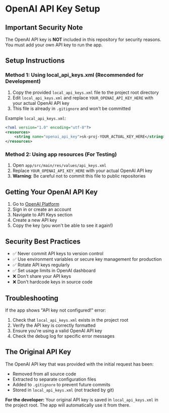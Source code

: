 # OpenAI API Key Setup

## Important Security Note

The OpenAI API key is **NOT** included in this repository for security reasons. You must add your own API key to run the app.

## Setup Instructions

### Method 1: Using local_api_keys.xml (Recommended for Development)

1. Copy the provided `local_api_keys.xml` file to the project root directory
2. Edit `local_api_keys.xml` and replace `YOUR_OPENAI_API_KEY_HERE` with your actual OpenAI API key
3. This file is already in `.gitignore` and won't be committed

Example `local_api_keys.xml`:
```xml
<?xml version="1.0" encoding="utf-8"?>
<resources>
    <string name="openai_api_key">sk-proj-YOUR_ACTUAL_KEY_HERE</string>
</resources>
```

### Method 2: Using app resources (For Testing)

1. Open `app/src/main/res/values/api_keys.xml`
2. Replace `YOUR_OPENAI_API_KEY_HERE` with your actual OpenAI API key
3. **Warning**: Be careful not to commit this file to public repositories

## Getting Your OpenAI API Key

1. Go to [OpenAI Platform](https://platform.openai.com/)
2. Sign in or create an account
3. Navigate to API Keys section
4. Create a new API key
5. Copy the key (you won't be able to see it again!)

## Security Best Practices

- ✅ Never commit API keys to version control
- ✅ Use environment variables or secure key management for production
- ✅ Rotate API keys regularly
- ✅ Set usage limits in OpenAI dashboard
- ❌ Don't share your API keys
- ❌ Don't hardcode keys in source code

## Troubleshooting

If the app shows "API key not configured!" error:
1. Check that `local_api_keys.xml` exists in the project root
2. Verify the API key is correctly formatted
3. Ensure you're using a valid OpenAI API key
4. Check the debug log for specific error messages

## The Original API Key

The OpenAI API key that was provided with the initial request has been:
- Removed from all source code
- Extracted to separate configuration files
- Added to `.gitignore` to prevent future commits
- Stored in `local_api_keys.xml` (not tracked by git)

**For the developer:** Your original API key is saved in `local_api_keys.xml` in the project root. The app will automatically use it from there.

